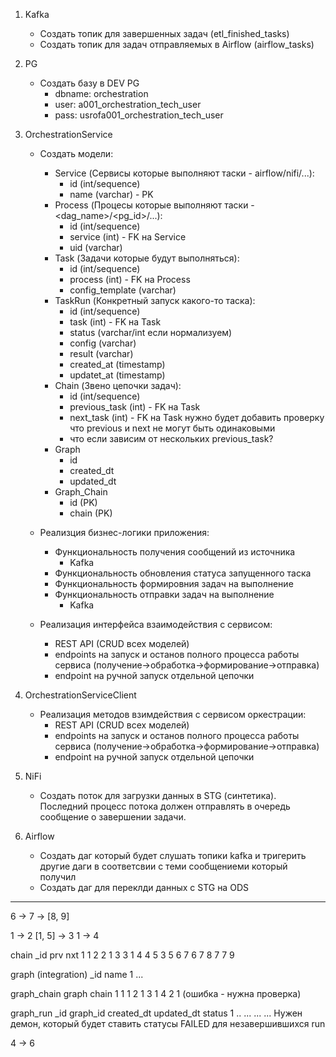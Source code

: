 1. Kafka
	- Создать топик для завершенных задач (etl_finished_tasks)
	- Создать топик для задач отправляемых в Airflow (airflow_tasks)
2. PG
	- Создать базу в DEV PG
		- dbname: orchestration
		- user: a001_orchestration_tech_user
		- pass: usrofa001_orchestration_tech_user
3. OrchestrationService
	- Создать модели:
		- Service (Сервисы которые выполняют таски - airflow/nifi/...):
			- id (int/sequence)
			- name (varchar) - PK
		- Process (Процесы которые выполняют таски - <dag_name>/<pg_id>/...):
			- id (int/sequence)
			- service (int) - FK на Service
			- uid (varchar) 
		- Task (Задачи которые будут выполняться):
			- id (int/sequence)
			- process (int) - FK на Process
			- config_template (varchar)
		- TaskRun (Конкретный запуск какого-то таска):
			- id (int/sequence)
			- task (int) - FK на Task
			- status (varchar/int если нормализуем)
			- config (varchar)
			- result (varchar)
			- created_at (timestamp)
			- updatet_at (timestamp)
		- Chain (Звено цепочки задач):
			- id (int/sequence)
			- previous_task (int) - FK на Task
			- next_task (int) - FK на Task нужно будет добавить проверку что previous и next не могут быть одинаковыми
			- что если зависим от нескольких previous_task?
		- Graph
			- id
			- created_dt
			- updated_dt
		- Graph_Chain
			- id (PK)
			- chain (PK)

	- Реализция бизнес-логики приложения:
		- Функциональность получения сообщений из источника
			- Kafka
		- Функциональность обновления статуса запущенного таска
		- Функциональность формировния задач на выполнение
		- Функциональность отправки задач на выполнение
			- Kafka
	
	- Реализация интерфейса взаимодействия с сервисом:
		- REST API (CRUD всех моделей)
		- endpoints на запуск и останов полного процесса работы сервиса (получение->обработка->формирование->отправка)
		- endpoint на ручной запуск отдельной цепочки

4. OrchestrationServiceClient
	- Реализация методов взимдействия с сервисом оркестрации:
		- REST API (CRUD всех моделей)
		- endpoints на запуск и останов полного процесса работы сервиса (получение->обработка->формирование->отправка)
		- endpoint на ручной запуск отдельной цепочки

5. NiFi
	- Создать поток для загрузки данных в STG (синтетика). Последний процесс потока должен отправлять в очередь сообщение о завершении задачи.

6. Airflow
	- Создать даг который будет слушать топики kafka и тригерить другие даги в соответсвии с теми сообщениеми который получил
	- Создать даг для переклди данных с STG на ODS


---




6 -> 7 -> [8, 9]



1 -> 2
[1, 5] -> 3
1 -> 4

chain
_id prv nxt
  1   1   2
  2   1   3
  3   1   4
  4   5   3
  5   6   7
  6   7   8
  7   7   9

graph (integration)
_id name
  1  ...

graph_chain
graph chain
    1     1
    1     2
    1     3
    1     4
    2     1 (ошибка - нужна проверка)

graph_run
_id graph_id created_dt updated_dt status
  1       ..        ...        ...    ... Нужен демон, который будет ставить статусы FAILED для незавершившихся run




4 -> 6
